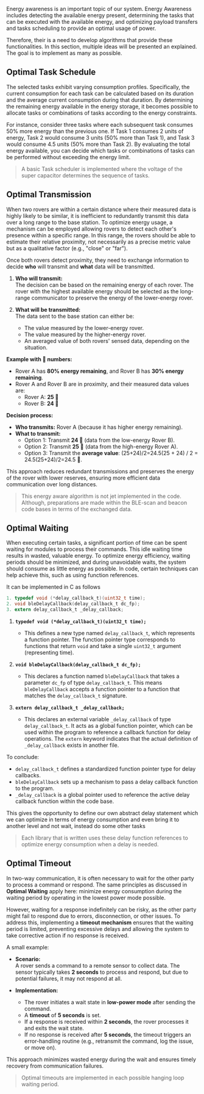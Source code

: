 Energy awareness is an important topic of our system. Energy Awareness includes detecting the available energy present, determining the tasks that can be executed with the available energy, and optimizing payload transfers and tasks scheduling to provide an optimal usage of power.

Therefore, their is a need to develop algorithms that provide these functionalities. In this section, multiple ideas will be presented an explained. The goal is to implement as many as possible.

## Optimal Task Schedule
The selected tasks exhibit varying consumption profiles. Specifically, the current consumption for each task can be calculated based on its duration and the average current consumption during that duration. By determining the remaining energy available in the energy storage, it becomes possible to allocate tasks or combinations of tasks according to the energy constraints.

For instance, consider three tasks where each subsequent task consumes 50% more energy than the previous one. If Task 1 consumes 2 units of energy, Task 2 would consume 3 units (50% more than Task 1), and Task 3 would consume 4.5 units (50% more than Task 2). By evaluating the total energy available, you can decide which tasks or combinations of tasks can be performed without exceeding the energy limit.

> A basic Task scheduler is implemented where the voltage of the super capacitor determines the sequence of tasks.
> 
## Optimal Transmission
When two rovers are within a certain distance where their measured data is highly likely to be similar, it is inefficient to redundantly transmit this data over a long range to the base station. To optimize energy usage, a mechanism can be employed allowing rovers to detect each other's presence within a specific range. In this range, the rovers should be able to estimate their relative proximity, not necessarily as a precise metric value but as a qualitative factor (e.g., "close" or "far").

Once both rovers detect proximity, they need to exchange information to decide **who** will transmit and **what** data will be transmitted.

1. **Who will transmit:**  
    The decision can be based on the remaining energy of each rover. The rover with the highest available energy should be selected as the long-range communicator to preserve the energy of the lower-energy rover.
    
2. **What will be transmitted:**  
    The data sent to the base station can either be:
    
    - The value measured by the lower-energy rover.
    - The value measured by the higher-energy rover.
    - An averaged value of both rovers' sensed data, depending on the situation.

**Example with 🥔️ numbers:**

- Rover A has **80% energy remaining**, and Rover B has **30% energy remaining**.
- Rover A and Rover B are in proximity, and their measured data values are:
    - Rover A: **25 🥔️**
    - Rover B: **24 🥔️**

**Decision process:**

- **Who transmits:** Rover A (because it has higher energy remaining).
- **What to transmit:**
    - Option 1: Transmit **24 🥔️** (data from the low-energy Rover B).
    - Option 2: Transmit **25 🥔️** (data from the high-energy Rover A).
    - Option 3: Transmit the **average value**: (25+24)/2=24.5(25 + 24) / 2 = 24.5(25+24)/2=24.5 🥔️.

This approach reduces redundant transmissions and preserves the energy of the rover with lower reserves, ensuring more efficient data communication over long distances.

> This energy aware algorithm is not jet implemented in the code. Although, preparations are made within the BLE-scan and beacon code bases in terms of the exchanged data.

## Optimal Waiting
When executing certain tasks, a significant portion of time can be spent waiting for modules to process their commands. This idle waiting time results in wasted, valuable energy. To optimize energy efficiency, waiting periods should be minimized, and during unavoidable waits, the system should consume as little energy as possible.
In code, certain techniques can help achieve this, such as using function references.

It can be implemented in C as follows
```c
1. typedef void (*delay_callback_t)(uint32_t time);
2. void bleDelayCallback(delay_callback_t dc_fp);
3. extern delay_callback_t _delay_callback;
```
1. **`typedef void (*delay_callback_t)(uint32_t time);`**
    
    - This defines a new type named `delay_callback_t`, which represents a function pointer. The function pointer type corresponds to functions that return `void` and take a single `uint32_t` argument (representing time).
2. **`void bleDelayCallback(delay_callback_t dc_fp);`**
    
    - This declares a function named `bleDelayCallback` that takes a parameter `dc_fp` of type `delay_callback_t`. This means `bleDelayCallback` accepts a function pointer to a function that matches the `delay_callback_t` signature.
3. **`extern delay_callback_t _delay_callback;`**
    
    - This declares an external variable `_delay_callback` of type `delay_callback_t`. It acts as a global function pointer, which can be used within the program to reference a callback function for delay operations. The `extern` keyword indicates that the actual definition of `_delay_callback` exists in another file.

To conclude:
- `delay_callback_t` defines a standardized function pointer type for delay callbacks.
- `bleDelayCallback` sets up a mechanism to pass a delay callback function to the program.
- `_delay_callback` is a global pointer used to reference the active delay callback function within the code base.

This gives the opportunity to define our own abstract delay statement which we can optimize in terms of energy consumption and even bring it to another level and not wait, instead do some other tasks

> Each library that is written uses these delay function references to optimize energy consumption when a delay is needed.


## Optimal Timeout
In two-way communication, it is often necessary to wait for the other party to process a command or respond. The same principles as discussed in **Optimal Waiting** apply here: minimize energy consumption during the waiting period by operating in the lowest power mode possible.

However, waiting for a response indefinitely can be risky, as the other party might fail to respond due to errors, disconnection, or other issues. To address this, implementing a **timeout mechanism** ensures that the waiting period is limited, preventing excessive delays and allowing the system to take corrective action if no response is received.

A small example:

- **Scenario:**  
    A rover sends a command to a remote sensor to collect data. The sensor typically takes **2 seconds** to process and respond, but due to potential failures, it may not respond at all.
    
- **Implementation:**
    
    - The rover initiates a wait state in **low-power mode** after sending the command.
    - A **timeout** of **5 seconds** is set.
    - If a response is received within **2 seconds**, the rover processes it and exits the wait state.
    - If no response is received after **5 seconds**, the timeout triggers an error-handling routine (e.g., retransmit the command, log the issue, or move on).

This approach minimizes wasted energy during the wait and ensures timely recovery from communication failures.

> Optimal timeouts are implemented in each possible hanging loop waiting period.